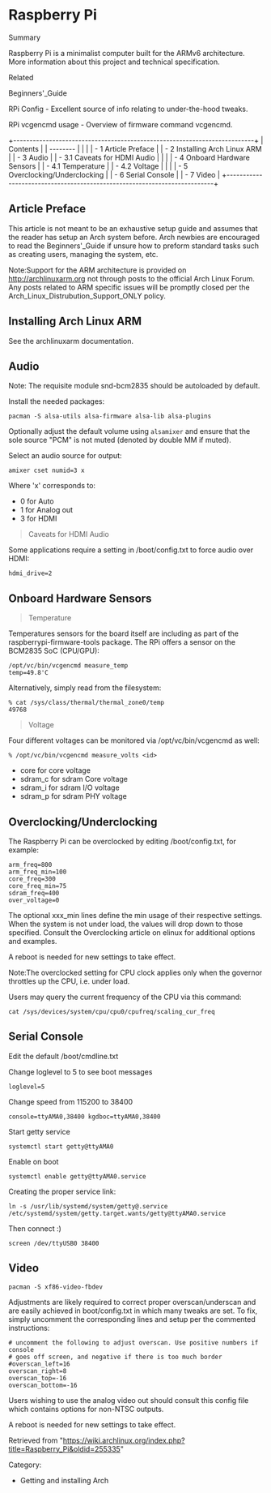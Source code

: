 Raspberry Pi
============

Summary

Raspberry Pi is a minimalist computer built for the ARMv6 architecture.
More information about this project and technical specification.

Related

Beginners'_Guide

RPi Config - Excellent source of info relating to under-the-hood tweaks.

RPi vcgencmd usage - Overview of firmware command vcgencmd.

+--------------------------------------------------------------------------+
| Contents                                                                 |
| --------                                                                 |
|                                                                          |
| -   1 Article Preface                                                    |
| -   2 Installing Arch Linux ARM                                          |
| -   3 Audio                                                              |
|     -   3.1 Caveats for HDMI Audio                                       |
|                                                                          |
| -   4 Onboard Hardware Sensors                                           |
|     -   4.1 Temperature                                                  |
|     -   4.2 Voltage                                                      |
|                                                                          |
| -   5 Overclocking/Underclocking                                         |
| -   6 Serial Console                                                     |
| -   7 Video                                                              |
+--------------------------------------------------------------------------+

Article Preface
---------------

This article is not meant to be an exhaustive setup guide and assumes
that the reader has setup an Arch system before. Arch newbies are
encouraged to read the Beginners'_Guide if unsure how to preform
standard tasks such as creating users, managing the system, etc.

Note:Support for the ARM architecture is provided on
http://archlinuxarm.org not through posts to the official Arch Linux
Forum. Any posts related to ARM specific issues will be promptly closed
per the Arch_Linux_Distrubution_Support_ONLY policy.

Installing Arch Linux ARM
-------------------------

See the archlinuxarm documentation.

Audio
-----

Note: The requisite module snd-bcm2835 should be autoloaded by default.

Install the needed packages:

    pacman -S alsa-utils alsa-firmware alsa-lib alsa-plugins

Optionally adjust the default volume using `alsamixer` and ensure that
the sole source "PCM" is not muted (denoted by double MM if muted).

Select an audio source for output:

    amixer cset numid=3 x

Where 'x' corresponds to:

-   0 for Auto
-   1 for Analog out
-   3 for HDMI

> Caveats for HDMI Audio

Some applications require a setting in /boot/config.txt to force audio
over HDMI:

    hdmi_drive=2

Onboard Hardware Sensors
------------------------

> Temperature

Temperatures sensors for the board itself are including as part of the
raspberrypi-firmware-tools package. The RPi offers a sensor on the
BCM2835 SoC (CPU/GPU):

    /opt/vc/bin/vcgencmd measure_temp
    temp=49.8'C

Alternatively, simply read from the filesystem:

    % cat /sys/class/thermal/thermal_zone0/temp                
    49768

> Voltage

Four different voltages can be monitored via /opt/vc/bin/vcgencmd as
well:

    % /opt/vc/bin/vcgencmd measure_volts <id>

-   core for core voltage
-   sdram_c for sdram Core voltage
-   sdram_i for sdram I/O voltage
-   sdram_p for sdram PHY voltage

Overclocking/Underclocking
--------------------------

The Raspberry Pi can be overclocked by editing /boot/config.txt, for
example:

    arm_freq=800
    arm_freq_min=100
    core_freq=300
    core_freq_min=75
    sdram_freq=400
    over_voltage=0

The optional xxx_min lines define the min usage of their respective
settings. When the system is not under load, the values will drop down
to those specified. Consult the Overclocking article on elinux for
additional options and examples.

A reboot is needed for new settings to take effect.

Note:The overclocked setting for CPU clock applies only when the
governor throttles up the CPU, i.e. under load.

Users may query the current frequency of the CPU via this command:

    cat /sys/devices/system/cpu/cpu0/cpufreq/scaling_cur_freq

Serial Console
--------------

Edit the default /boot/cmdline.txt

Change loglevel to 5 to see boot messages

    loglevel=5

Change speed from 115200 to 38400

    console=ttyAMA0,38400 kgdboc=ttyAMA0,38400

Start getty service

    systemctl start getty@ttyAMA0

Enable on boot

    systemctl enable getty@ttyAMA0.service

Creating the proper service link:

    ln -s /usr/lib/systemd/system/getty@.service /etc/systemd/system/getty.target.wants/getty@ttyAMA0.service

Then connect :)

    screen /dev/ttyUSB0 38400

Video
-----

    pacman -S xf86-video-fbdev

Adjustments are likely required to correct proper overscan/underscan and
are easily achieved in boot/config.txt in which many tweaks are set. To
fix, simply uncomment the corresponding lines and setup per the
commented instructions:

    # uncomment the following to adjust overscan. Use positive numbers if console
    # goes off screen, and negative if there is too much border
    #overscan_left=16
    overscan_right=8
    overscan_top=-16
    overscan_bottom=-16

Users wishing to use the analog video out should consult this config
file which contains options for non-NTSC outputs.

A reboot is needed for new settings to take effect.

Retrieved from
"https://wiki.archlinux.org/index.php?title=Raspberry_Pi&oldid=255335"

Category:

-   Getting and installing Arch

